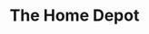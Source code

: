 ---
title: "The Home Depot"
url: /staten-island/the-home-depot-veterans-road-west/
shop: doityourself
---